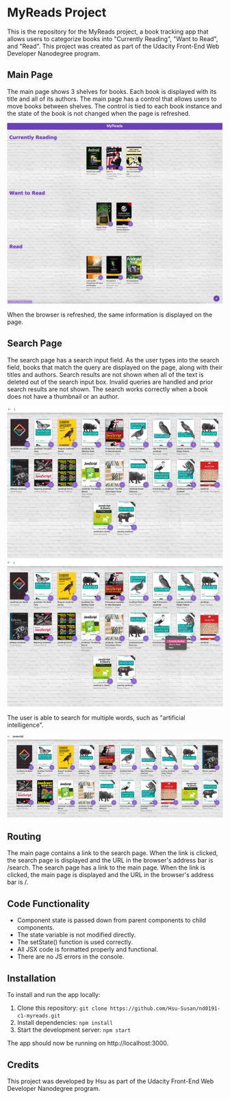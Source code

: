 # MyReads Project

This is the repository for the MyReads project, a book tracking app that allows users to categorize books into "Currently Reading", "Want to Read", and "Read". This project was created as part of the Udacity Front-End Web Developer Nanodegree program.


## Main Page

The main page shows 3 shelves for books. Each book is displayed with its title and all of its authors. The main page has a control that allows users to move books between shelves. The control is tied to each book instance and the state of the book is not changed when the page is refreshed.

<img src="./starter/Capture/Home.png">

When the browser is refreshed, the same information is displayed on the page.

## Search Page

The search page has a search input field. As the user types into the search field, books that match the query are displayed on the page, along with their titles and authors. Search results are not shown when all of the text is deleted out of the search input box. Invalid queries are handled and prior search results are not shown. The search works correctly when a book does not have a thumbnail or an author.

<img src="./starter/Capture/Search.png">
<img src="./starter/Capture/Add.png">

The user is able to search for multiple words, such as "artificial intelligence".

<img src="./starter/Capture/Multiple Words.png">

## Routing

The main page contains a link to the search page. When the link is clicked, the search page is displayed and the URL in the browser's address bar is /search. The search page has a link to the main page. When the link is clicked, the main page is displayed and the URL in the browser's address bar is /.

## Code Functionality

- Component state is passed down from parent components to child components.
- The state variable is not modified directly.
- The setState() function is used correctly.
- All JSX code is formatted properly and functional.
- There are no JS errors in the console.

## Installation

To install and run the app locally:

1. Clone this repository: `git clone https://github.com/Hsu-Susan/nd0191-c1-myreads.git`
2. Install dependencies: `npm install`
3. Start the development server: `npm start`

The app should now be running on http://localhost:3000.

## Credits

This project was developed by Hsu as part of the Udacity Front-End Web Developer Nanodegree program.
